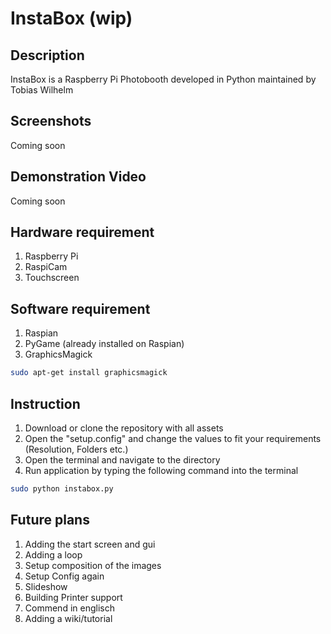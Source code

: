 # InstaBox (wip)
## Description
InstaBox is a Raspberry Pi Photobooth developed in Python maintained by Tobias Wilhelm

## Screenshots
Coming soon

## Demonstration Video
Coming soon

## Hardware requirement
1. Raspberry Pi 
2. RaspiCam
3. Touchscreen

## Software requirement
1. Raspian
2. PyGame (already installed on Raspian)
3. GraphicsMagick 
```*.sh
sudo apt-get install graphicsmagick
```

## Instruction
1. Download or clone the repository with all assets
2. Open the "setup.config" and change the values to fit your requirements (Resolution, Folders etc.)
3. Open the terminal and navigate to the directory
4. Run application by typing the following command into the terminal
```*.sh
sudo python instabox.py
```

## Future plans
1. Adding the start screen and gui
2. Adding a loop
3. Setup composition of the images
4. Setup Config again
5. Slideshow
6. Building Printer support
7. Commend in englisch
8. Adding a wiki/tutorial
